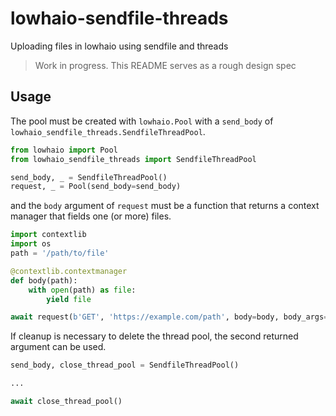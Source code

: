 # lowhaio-sendfile-threads

Uploading files in lowhaio using sendfile and threads

> Work in progress. This README serves as a rough design spec


## Usage

The pool must be created with `lowhaio.Pool` with a `send_body` of `lowhaio_sendfile_threads.SendfileThreadPool`.

```python
from lowhaio import Pool
from lowhaio_sendfile_threads import SendfileThreadPool

send_body, _ = SendfileThreadPool()
request, _ = Pool(send_body=send_body)
```

and the `body` argument of `request` must be a function that returns a context manager that fields one (or more) files.

```python
import contextlib
import os
path = '/path/to/file'

@contextlib.contextmanager
def body(path):
    with open(path) as file:
        yield file

await request(b'GET', 'https://example.com/path', body=body, body_args=(path,))
```

If cleanup is necessary to delete the thread pool, the second returned argument can be used.

```python
send_body, close_thread_pool = SendfileThreadPool()

...

await close_thread_pool()
```
